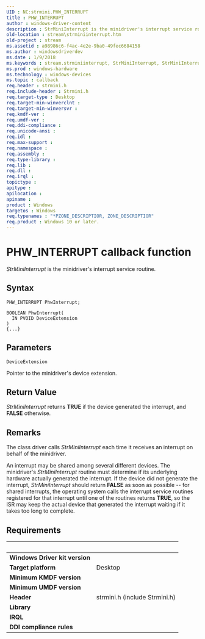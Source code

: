 ```yaml
---
UID : NC:strmini.PHW_INTERRUPT
title : PHW_INTERRUPT
author : windows-driver-content
description : StrMiniInterrupt is the minidriver's interrupt service routine.
old-location : stream\strminiinterrupt.htm
old-project : stream
ms.assetid : a98986c6-f4ac-4e2e-9ba0-49fec6684158
ms.author : windowsdriverdev
ms.date : 1/9/2018
ms.keywords : stream.strminiinterrupt, StrMiniInterrupt, StrMiniInterrupt routine [Streaming Media Devices], StrMiniInterrupt, PHW_INTERRUPT, PHW_INTERRUPT, strmini/StrMiniInterrupt, strmini-routines_10ec4194-fc96-49da-a7d7-e7e90ead67e3.xml
ms.prod : windows-hardware
ms.technology : windows-devices
ms.topic : callback
req.header : strmini.h
req.include-header : Strmini.h
req.target-type : Desktop
req.target-min-winverclnt : 
req.target-min-winversvr : 
req.kmdf-ver : 
req.umdf-ver : 
req.ddi-compliance : 
req.unicode-ansi : 
req.idl : 
req.max-support : 
req.namespace : 
req.assembly : 
req.type-library : 
req.lib : 
req.dll : 
req.irql : 
topictype : 
apitype : 
apilocation : 
apiname : 
product : Windows
targetos : Windows
req.typenames : "*PZONE_DESCRIPTIOR, ZONE_DESCRIPTIOR"
req.product : Windows 10 or later.
---
```



# PHW_INTERRUPT callback function
<i>StrMiniInterrupt</i> is the minidriver's interrupt service routine.

## Syntax

```
PHW_INTERRUPT PhwInterrupt;

BOOLEAN PhwInterrupt(
  IN PVOID DeviceExtension
)
{...}
```

## Parameters

`DeviceExtension`

Pointer to the minidriver's device extension.


## Return Value

<i>StrMiniInterrupt</i> returns <b>TRUE</b> if the device generated the interrupt, and <b>FALSE</b> otherwise.

## Remarks

The class driver calls <i>StrMiniInterrupt</i> each time it receives an interrupt on behalf of the minidriver.

An interrupt may be shared among several different devices. The minidriver's <i>StrMiniInterrupt</i> routine must determine if its underlying hardware actually generated the interrupt. If the device did not generate the interrupt, <i>StrMiniInterrupt</i> should return <b>FALSE</b> as soon as possible -- for shared interrupts, the operating system calls the interrupt service routines registered for that interrupt until one of the routines returns <b>TRUE</b>, so the ISR may keep the actual device that generated the interrupt waiting if it takes too long to complete.

## Requirements
| &nbsp; | &nbsp; |
| ---- |:---- |
| **Windows Driver kit version** |  |
| **Target platform** | Desktop |
| **Minimum KMDF version** |  |
| **Minimum UMDF version** |  |
| **Header** | strmini.h (include Strmini.h) |
| **Library** |  |
| **IRQL** |  |
| **DDI compliance rules** |  |